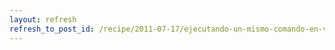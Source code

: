 ```yaml
---
layout: refresh
refresh_to_post_id: /recipe/2011-07-17/ejecutando-un-mismo-comando-en-varias-mquinas-con-fabric
---
```

